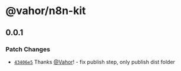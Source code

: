 # @vahor/n8n-kit

## 0.0.1

### Patch Changes

- [`43406e5`](https://github.com/Vahor/n8n-kit/commit/43406e54d97e832cd4557b7164558436e4d118f0) Thanks [@Vahor](https://github.com/Vahor)! - fix publish step, only publish dist folder
